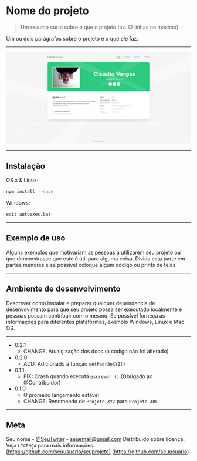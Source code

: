 # Nome do projeto
> Um resumo curto sobre o que o projeto faz. (2 linhas no máximo)

Um ou dois parágrafos sobre o projeto e o que ele faz.

---

![](pag.jpeg)

---

## Instalação

OS x & Linux:

```sh
npm install --save
```

Windows:

```sh
edit autoexec.bat
```
---

## Exemplo de uso

Alguns exemplos que motivariam as pessoas a utilizarem seu projeto ou que 
demonstrasse que este é útil para alguma coisa. Dívida esta parte em partes
menores e se possível coloque algum código ou prints de telas.

---

## Ambiente de desenvolvimento

Descrever como instalar e preparar qualquer dependencia de desenvovimento
para que seu projeto possa ser executado localmente e pessoas possam contribuir
com o mesmo. Se possível forneça as informações para diferentes plataformas, 
exemplo Windows, Linux e Mac OS.

---

* 0.2.1
    * CHANGE: Atualçização dos docs (o código não foi alterado)
* 0.2.0
    * ADD: Adicionado a função `setPadrãoXYZ()`
* 0.1.1
    * FIX: Crash quando executa `escrever ()` (Obrigado ao @Contribuidor)
* 0.1.0
    * O promeiro lançamento estável
    * CHANGE: Renomeado de `Projeto XYZ`
    para `Projeto ABC`

---

## Meta

Seu nome - [@SeuTwiter](https://twitter.com/seuTwiter) - seuemail@gmail.com
Distribuido sobre licença. Veja `LICENÇA` para mais informações.
[https://github.com/seuusuario/seuprojeto]
(https://github.com/seuusuario)


